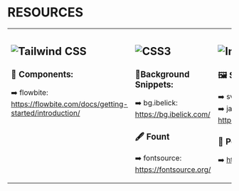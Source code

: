 # RESOURCES
<table>
<tr>
  <!-- Column 1 -->
  <td valign="top" width="25%">

## ![Tailwind CSS](https://img.shields.io/badge/Tailwind_CSS-38B2AC?logo=tailwind-css&logoColor=white&style=for-the-badge)
### 🧩 Components:  
➡️ flowbite: https://flowbite.com/docs/getting-started/introduction/

  </td>
  <!-- Column 2 -->
  <td valign="top" width="25%">

## ![CSS3](https://img.shields.io/badge/CSS3-1572B6?style=for-the-badge&logo=css3&logoColor=white)
### 📜Background Snippets:  
➡️ bg.ibelick: https://bg.ibelick.com/

### 🖋️ Fount
➡️ fontsource: https://fontsource.org/

  </td>
  <!-- Column 3 -->
  <td valign="top" width="25%">

## ![Images](https://img.shields.io/badge/Images-5C2D91?style=for-the-badge&logo=image&logoColor=white)
### 🖼️ SVG:
➡️ svgl: https://svgl.vercel.app/  
➡️ jakearchibald: https://jakearchibald.github.io/svgomg/  

### 🚀 Performance:
➡️ https://squoosh.app/

  </td>
  <!-- Column 4 -->
  <td valign="top" width="25%">

## ![Mockups](https://img.shields.io/badge/Mockups-FF69B4?style=for-the-badge&logo=mockup&logoColor=white)
➡️ shots: https://shots.so/

  </td>
</tr>
</table>











